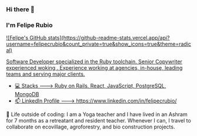### Hi there 👋

### I'm Felipe Rubio

<!--
**ferubio/ferubio** is a ✨ _special_ ✨ repository because its `README.md` (this file) appears on your GitHub profile.

Here are some ideas to get you started:

- 🔭 I’m currently working on ...
- 🌱 I’m currently learning ...
- 👯 I’m looking to collaborate on ...
- 🤔 I’m looking for help with ...
- 💬 Ask me about ...
- 📫 How to reach me: ...
- 😄 Pronouns: ...
- ⚡ Fun fact: ...
-->

<div>
  <a href="https://github.com/felipecrubio">
  ![Felipe's GitHub stats](https://github-readme-stats.vercel.app/api?username=felipecrubio&count_private=true&show_icons=true&theme=radical)
</div>

Software Developer specialized in the Ruby toolchain. Senior Copywriter experienced woking .
Experience working at agencies, in-house, leading teams and serving major clients.

* :computer: Stacks ---> Ruby on Rails, React, JavaScript, PostgreSQL, MongoDB
* :mailbox: LinkedIn Profile ---> https://www.linkedin.com/in/felipecrubio/

🌱 Life outside of coding: I am a Yoga teacher and I have lived in an Ashram for 7 months as a retreatant and resident teacher. Whenever I can, I travel to collaborate on ecovillage, agroforestry, and bio construction projects.
